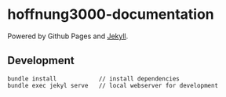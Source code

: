 hoffnung3000-documentation
===

Powered by Github Pages and [Jekyll](https://jekyllrb.com).

## Development

```
bundle install            // install dependencies
bundle exec jekyl serve   // local webserver for development
```
